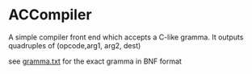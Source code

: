 # ACCompiler
A simple compiler front end which accepts a C-like gramma. It outputs quadruples of (opcode,arg1, arg2, dest)

see [gramma.txt](gramma.txt) for the exact gramma in BNF format
